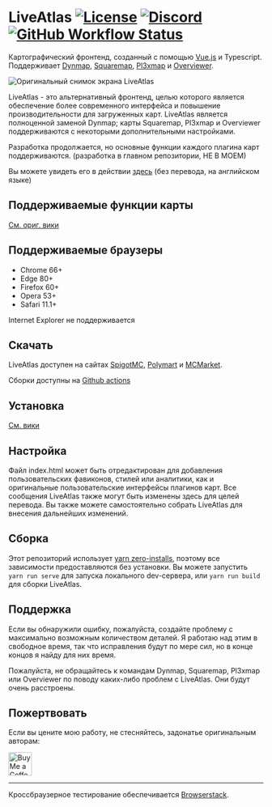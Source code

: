 # LiveAtlas [![License](https://img.shields.io/badge/license-MIT-blue)](LICENSE) [![Discord](https://img.shields.io/discord/390942438061113344?color=8C9CFE&label=discord&logo=discord&logoColor=white)](https://discord.gg/DBduB9qyv3) [![GitHub Workflow Status](https://img.shields.io/github/actions/workflow/status/JLyne/LiveAtlas/main.yml?branch=master)](https://github.com/JLyne/LiveAtlas/actions)


Картографический фронтенд, созданный с помощью [Vue.js](https://github.com/vuejs/vue) и Typescript. Поддерживает [Dynmap](https://github.com/webbukkit/dynmap), [Squaremap](https://github.com/jpenilla/squaremap), [Pl3xmap](https://github.com/NeumimTo/Pl3xMap) и [Overviewer](https://github.com/overviewer/Minecraft-Overviewer).

![Оригинальный снимок экрана LiveAtlas](https://minecraft.rtgame.co.uk/liveatlas/liveatlas8.png)

LiveAtlas - это альтернативный фронтенд, целью которого является обеспечение более современного интерфейса и повышение производительности для загруженных карт. LiveAtlas является полноценной заменой Dynmap; карты Squaremap, Pl3xmap и Overviewer поддерживаются с некоторыми дополнительными настройками.

Разработка продолжается, но основные функции каждого плагина карт поддерживаются. (разработка в главном репозитории, НЕ В МОЕМ)

Вы можете увидеть его в действии [здесь](https://minecraft.rtgame.co.uk/map/build) (без перевода, на английском языке)

## Поддерживаемые функции карты
[См. ориг. вики](https://github.com/JLyne/LiveAtlas/wiki/Supported-Maps-and-Features)

## Поддерживаемые браузеры
- Chrome 66+
- Edge 80+
- Firefox 60+
- Opera 53+
- Safari 11.1+

Internet Explorer не поддерживается

## Скачать
LiveAtlas доступен на сайтах [SpigotMC](https://www.spigotmc.org/resources/liveatlas-a-dynmap-frontend-for-the-modern-web.86939/), [Polymart](https://polymart.org/resource/liveatlas-alternative-map-ui.1977) и [MCMarket](https://www.mc-market.org/resources/22740/).

Сборки доступны на [Github actions](https://github.com/JLyne/LiveAtlas/actions/workflows/main.yml)

## Установка
[См. вики](https://github.com/JLyne/LiveAtlas/wiki/Installation)

## Настройка
Файл index.html может быть отредактирован для добавления пользовательских фавиконов, стилей или аналитики, как и оригинальные пользовательские интерфейсы плагинов карт. Все сообщения LiveAtlas также могут быть изменены здесь для целей перевода.
Вы также можете самостоятельно собрать LiveAtlas для внесения дальнейших изменений.

## Сборка
Этот репозиторий использует [yarn zero-installs](https://yarnpkg.com/features/zero-installs), поэтому все зависимости предоставляются без установки. Вы можете запустить `yarn run serve` для запуска локального dev-сервера, или `yarn run build` для сборки LiveAtlas.

## Поддержка
Если вы обнаружили ошибку, пожалуйста, создайте проблему с максимально возможным количеством деталей. Я работаю над этим в свободное время, так что исправления будут по мере сил, но в конце концов я найду для них время.

Пожалуйста, не обращайтесь к командам Dynmap, Squaremap, Pl3xmap или Overviewer по поводу каких-либо проблем с LiveAtlas. Они будут очень расстроены.

## Пожертвовать
Если вы цените мою работу, не стесняйтесь, задонатье оригинальным авторам:

<a href='https://ko-fi.com/jlyne' target='_blank'><img height='35' style='border:0px;height:46px;' src='https://az743702.vo.msecnd.net/cdn/kofi3.png?v=0' border='0' alt='Buy Me a Coffee at ko-fi.com' /></a>
___
  
Кроссбраузерное тестирование обеспечивается [Browserstack](http://browserstack.com/).
